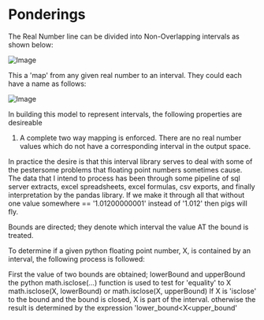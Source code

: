 # Ponderings

The Real Number line can be divided into Non-Overlapping  intervals as shown below:

![Image](/img/01_hero.svg)

This a 'map' from any given real number to an interval. They could each have a name as follows:

![Image](/img/02_numbered_hero.svg)

In building this model to represent intervals, the following properties are desireable
 1. A complete two way mapping is enforced. There are no real number values  which do not have a corresponding interval in the output space.

In practice the desire is that this interval library serves to deal with some of the pestersome problems that floating point numbers sometimes cause. The data that I intend to process has been through some pipeline of sql server extracts, excel spreadsheets, excel formulas, csv exports, and finally interpretation by the pandas library. If we make it through all that without one value somewhere == '1.01200000001' instead of '1.012' then pigs will fly.

Bounds are directed; they denote which interval the value AT the bound is treated.

To determine if a given python floating point number, X,
is contained by an interval, the following process is followed:

First the value of two bounds are obtained; lowerBound and upperBound
the python math.isclose(...) function is used to test for 'equality' to X
math.isclose(X, lowerBound) or math.isclose(X, upperBound)
If X is 'isclose' to the bound and the bound is closed, X is part of the interval.
otherwise the result is determined by the expression
'lower_bound<X<upper_bound'
